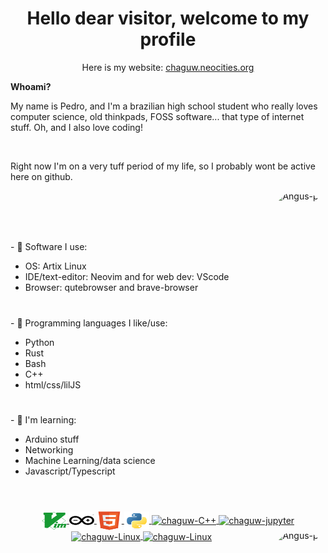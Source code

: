 <div class='greetings' align='center'>
  <h1><b>Hello dear visitor, welcome to my profile</b></h1>
  <p> Here is my website: <a href="https://chaguw.neocities.org/"> chaguw.neocities.org </a> </p>
</div>
<p class='whoami' font-size=50> <b>Whoami?</b> </p>
<p align='left'>My name is Pedro, and I'm a brazilian high school student who really loves computer science, old thinkpads, FOSS software... that type of internet stuff. Oh, and I also love coding!</p>
<br>
<p> Right now I'm on a very tuff period of my life, so I probably wont be active here on github. </p>
  <img align="right" alt="Angus-pic" height="300" style="border-radius:50px;" src="https://imgs.search.brave.com/dbvHwTD9t3k49mX025SaV1np7mfZDXUKezvRwLUfnNU/rs:fit:1140:1169:1/g:ce/aHR0cHM6Ly9pLmV0/c3lzdGF0aWMuY29t/LzIyNjIxMzMzL3Iv/aWwvNjk4NDZjLzMy/MTcwMTY3NTgvaWxf/MTE0MHhOLjMyMTcw/MTY3NThfMmZnai5q/cGc">
<h1></h1>

<br>
<div class='perso_info'>
  <div class='info'>
    <h1></h1>
    <p>- 🔭 Software I use:</p>
    <ul>
      <li> OS: Artix Linux </li>
      <li> IDE/text-editor: Neovim and for web dev: VScode </li>
      <li> Browser: qutebrowser and brave-browser </li>
    </ul>
    <h1></h1>
    <p>- 🌱 Programming languages I like/use:</p>
    <ul>
      <li> Python </li>
      <li> Rust </li>
      <li> Bash </li>
      <li> C++ </li>
      <li> html/css/lilJS </li>
     </ul>
     <h1></h1>
     <p>- 🐻 I'm learning: </p>
     <ul>
      <li> Arduino stuff </li>
      <li> Networking </li>
      <li> Machine Learning/data science </li>
      <li> Javascript/Typescript </li>
     </ul>
     <h1></h1>
    
  </div>
    <div align='center'>

<div align="center">
  <a href="https://github.com/pChagas-cloud">


<div style="display: inline_block"><br>

  <img align="center" alt="chaguw-c#" height="30" width="40" src="https://raw.githubusercontent.com/devicons/devicon/master/icons/vim/vim-plain.svg">
  <img align="center" alt="chaguw-arduino" height="30" width="40" src="https://raw.githubusercontent.com/devicons/devicon/master/icons/arduino/arduino-plain.svg">
  <img align="center" alt="chaguw-HTML" height="30" width="40" src="https://raw.githubusercontent.com/devicons/devicon/master/icons/html5/html5-original.svg">
  <img align="center" alt="chaguw-Python" height="30" width="40" src="https://raw.githubusercontent.com/devicons/devicon/master/icons/python/python-original.svg">
  <img align="center" alt="chaguw-C++" height="30" width="40" src="https://cdn.jsdelivr.net/gh/devicons/devicon/icons/cplusplus/cplusplus-original.svg">
  <img align="center" alt="chaguw-jupyter" height="30" width="30"  src="https://cdn.jsdelivr.net/gh/devicons/devicon/icons/jupyter/jupyter-original-wordmark.svg" />
  <img align="center" alt="chaguw-Linux" height="30" width="30"  src="https://cdn.jsdelivr.net/gh/devicons/devicon/icons/linux/linux-original.svg" />
  <img align="center" alt="chaguw-Linux" height="30" width="30"  src="https://cdn.jsdelivr.net/gh/devicons/devicon/icons/rust/rust-plain.svg" />

  <img align="right" alt="Angus-pic" height="150" style="border-radius:50px;" src="https://64.media.tumblr.com/ca07467c2d315cd905a57310c4475a6a/tumblr_oo44reKi6F1v57y0co1_250.png">
</div>
  <h1></h1>
